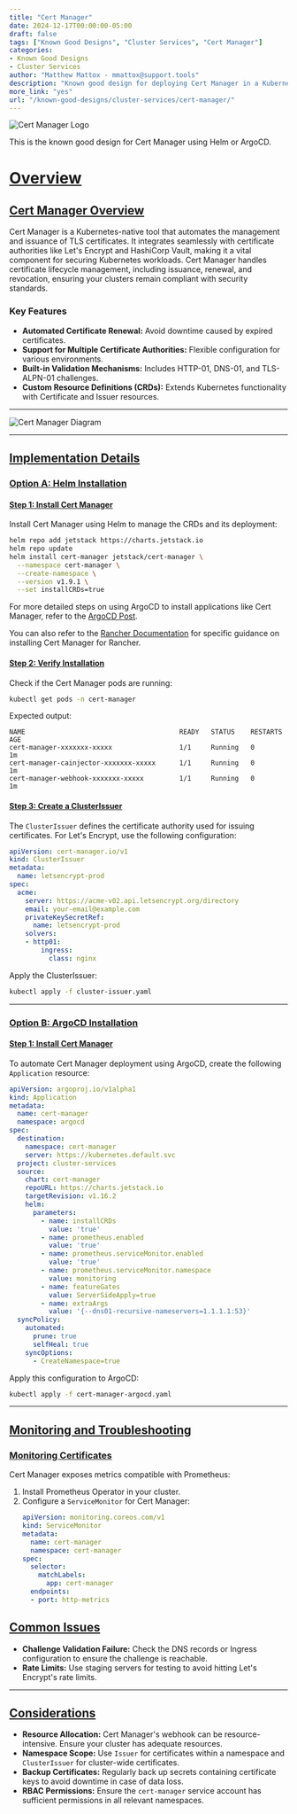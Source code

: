 ```yaml
---
title: "Cert Manager"
date: 2024-12-17T00:00:00-05:00
draft: false
tags: ["Known Good Designs", "Cluster Services", "Cert Manager"]
categories:
- Known Good Designs
- Cluster Services
author: "Matthew Mattox - mmattox@support.tools"
description: "Known good design for deploying Cert Manager in a Kubernetes cluster."
more_link: "yes"
url: "/known-good-designs/cluster-services/cert-manager/"
---
```


![Cert Manager Logo](https://cdn.support.tools/known-good-designs/cluster-services/cert-manager/certmanager.png)

This is the known good design for Cert Manager using Helm or ArgoCD.

<!--more-->

# [Overview](#overview)

## [Cert Manager Overview](#cert-manager-overview)
Cert Manager is a Kubernetes-native tool that automates the management and issuance of TLS certificates. It integrates seamlessly with certificate authorities like Let's Encrypt and HashiCorp Vault, making it a vital component for securing Kubernetes workloads. Cert Manager handles certificate lifecycle management, including issuance, renewal, and revocation, ensuring your clusters remain compliant with security standards.

### Key Features
- **Automated Certificate Renewal:** Avoid downtime caused by expired certificates.
- **Support for Multiple Certificate Authorities:** Flexible configuration for various environments.
- **Built-in Validation Mechanisms:** Includes HTTP-01, DNS-01, and TLS-ALPN-01 challenges.
- **Custom Resource Definitions (CRDs):** Extends Kubernetes functionality with Certificate and Issuer resources.

---

![Cert Manager Diagram](https://cdn.support.tools/known-good-designs/cluster-services/cert-manager/diagram.png)

---

## [Implementation Details](#implementation-details)

### [Option A: Helm Installation](#option-a-helm-installation)

#### [Step 1: Install Cert Manager](#step-1-install-cert-manager)
Install Cert Manager using Helm to manage the CRDs and its deployment:
```bash
helm repo add jetstack https://charts.jetstack.io
helm repo update
helm install cert-manager jetstack/cert-manager \
  --namespace cert-manager \
  --create-namespace \
  --version v1.9.1 \
  --set installCRDs=true
```

For more detailed steps on using ArgoCD to install applications like Cert Manager, refer to the [ArgoCD Post](../argocd/).

You can also refer to the [Rancher Documentation](https://ranchermanager.docs.rancher.com/getting-started/installation-and-upgrade/install-upgrade-on-a-kubernetes-cluster#4-install-cert-manager) for specific guidance on installing Cert Manager for Rancher.

#### [Step 2: Verify Installation](#step-2-verify-installation)
Check if the Cert Manager pods are running:
```bash
kubectl get pods -n cert-manager
```

Expected output:
```plaintext
NAME                                       READY   STATUS    RESTARTS   AGE
cert-manager-xxxxxxx-xxxxx                 1/1     Running   0          1m
cert-manager-cainjector-xxxxxxx-xxxxx      1/1     Running   0          1m
cert-manager-webhook-xxxxxxx-xxxxx         1/1     Running   0          1m
```

#### [Step 3: Create a ClusterIssuer](#step-3-create-a-clusterissuer)
The `ClusterIssuer` defines the certificate authority used for issuing certificates. For Let's Encrypt, use the following configuration:
```yaml
apiVersion: cert-manager.io/v1
kind: ClusterIssuer
metadata:
  name: letsencrypt-prod
spec:
  acme:
    server: https://acme-v02.api.letsencrypt.org/directory
    email: your-email@example.com
    privateKeySecretRef:
      name: letsencrypt-prod
    solvers:
    - http01:
        ingress:
          class: nginx
```
Apply the ClusterIssuer:
```bash
kubectl apply -f cluster-issuer.yaml
```

---

### [Option B: ArgoCD Installation](#option-b-argocd-installation)

#### [Step 1: Install Cert Manager](#step-1-install-cert-manager)

To automate Cert Manager deployment using ArgoCD, create the following `Application` resource:

```yaml
apiVersion: argoproj.io/v1alpha1
kind: Application
metadata:
  name: cert-manager
  namespace: argocd
spec:
  destination:
    namespace: cert-manager
    server: https://kubernetes.default.svc
  project: cluster-services
  source:
    chart: cert-manager
    repoURL: https://charts.jetstack.io
    targetRevision: v1.16.2
    helm:
      parameters:
        - name: installCRDs
          value: 'true'
        - name: prometheus.enabled
          value: 'true'
        - name: prometheus.serviceMonitor.enabled
          value: 'true'
        - name: prometheus.serviceMonitor.namespace
          value: monitoring
        - name: featureGates
          value: ServerSideApply=true
        - name: extraArgs
          value: '{--dns01-recursive-nameservers=1.1.1.1:53}'
  syncPolicy:
    automated:
      prune: true
      selfHeal: true
    syncOptions:
      - CreateNamespace=true
```

Apply this configuration to ArgoCD:
```bash
kubectl apply -f cert-manager-argocd.yaml
```

---

## [Monitoring and Troubleshooting](#monitoring-and-troubleshooting)

### [Monitoring Certificates](#monitoring-certificates)
Cert Manager exposes metrics compatible with Prometheus:
1. Install Prometheus Operator in your cluster.
2. Configure a `ServiceMonitor` for Cert Manager:
   ```yaml
   apiVersion: monitoring.coreos.com/v1
   kind: ServiceMonitor
   metadata:
     name: cert-manager
     namespace: cert-manager
   spec:
     selector:
       matchLabels:
         app: cert-manager
     endpoints:
     - port: http-metrics
   ```

## [Common Issues](#common-issues)
- **Challenge Validation Failure:** Check the DNS records or Ingress configuration to ensure the challenge is reachable.
- **Rate Limits:** Use staging servers for testing to avoid hitting Let's Encrypt's rate limits.

---

## [Considerations](#considerations)
- **Resource Allocation:** Cert Manager's webhook can be resource-intensive. Ensure your cluster has adequate resources.
- **Namespace Scope:** Use `Issuer` for certificates within a namespace and `ClusterIssuer` for cluster-wide certificates.
- **Backup Certificates:** Regularly back up secrets containing certificate keys to avoid downtime in case of data loss.
- **RBAC Permissions:** Ensure the `cert-manager` service account has sufficient permissions in all relevant namespaces.
